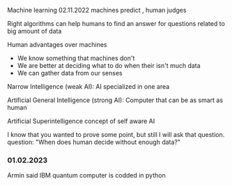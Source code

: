 Machine learning 02.11.2022
machines predict , human judges 


Right algorithms can help humans to find an answer for questions
related to big amount of data

Human  advantages over machines
- We know something that machines don't
- We are better at deciding what to do when their isn't much data
- We can gather data from our senses


Narrow Intelligence (weak AI):
AI specialized in one area

Artificial General Intelligence (strong AI):
Computer that can be as smart as human

Artificial Superintelligence
concept of self aware AI


I know that you wanted to prove some point, but still I will ask that question.
question: "When does human decide without enough data?"

### 01.02.2023
Armin said IBM quantum computer is codded in python
